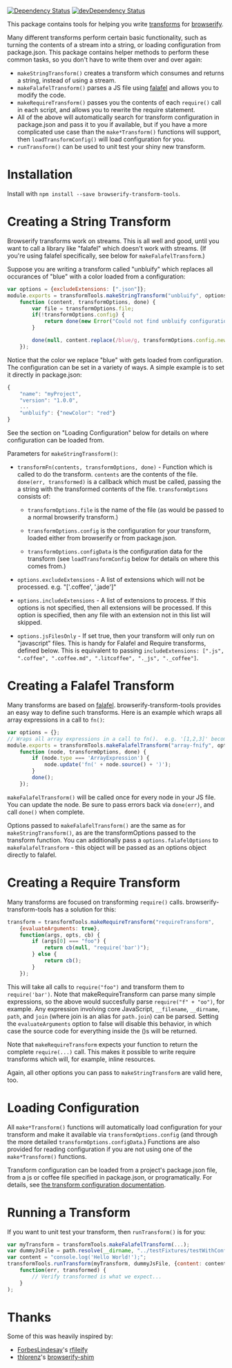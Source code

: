[![Dependency Status](https://david-dm.org/benbria/browserify-transform-tools.svg)](https://david-dm.org/benbria/browserify-transform-tools) [![devDependency Status](https://david-dm.org/benbria/browserify-transform-tools/dev-status.svg)](https://david-dm.org/benbria/browserify-transform-tools#info=devDependencies)

This package contains tools for helping you write [transforms](https://github.com/substack/node-browserify#browserifytransform) for [browserify](https://github.com/substack/node-browserify).

Many different transforms perform certain basic functionality, such as turning the contents of a stream into a string, or loading configuration from package.json.  This package contains helper methods to perform these common tasks, so you don't have to write them over and over again:

* `makeStringTransform()` creates a transform which consumes and returns a string, instead of using a stream.
* `makeFalafelTransform()` parses a JS file using [falafel](https://github.com/substack/node-falafel) and allows you to modify the code.
* `makeRequireTransform()` passes you the contents of each `require()` call in each script, and allows you to rewrite the require statement.
* All of the above will automatically search for transform configuration in package.json and pass it to you if available, but if you have a more complicated use case than the `make*Transform()` functions will support, then `loadTransformConfig()` will load configuration for you.
* `runTransform()` can be used to unit test your shiny new transform.


Installation
============

Install with `npm install --save browserify-transform-tools`.

Creating a String Transform
===========================
Browserify transforms work on streams.  This is all well and good, until you want to call a library like "falafel" which doesn't work with streams.  (If you're using falafel specifically, see below for `makeFalafelTransform`.)

Suppose you are writing a transform called "unbluify" which replaces all occurances of "blue" with a color loaded from a configuration:

```JavaScript
var options = {excludeExtensions: [".json"]};
module.exports = transformTools.makeStringTransform("unbluify", options,
    function (content, transformOptions, done) {
        var file = transformOptions.file;
        if(!transformOptions.config) {
            return done(new Error("Could not find unbluify configuration."));
        }

        done(null, content.replace(/blue/g, transformOptions.config.newColor));
    });
```

Notice that the color we replace "blue" with gets loaded from configuration.  The configuration
can be set in a variety of ways.  A simple example is to set it directly in package.json:

```JavaScript
{
    "name": "myProject",
    "version": "1.0.0",
    ...
    "unbluify": {"newColor": "red"}
}
```

See the section on "Loading Configuration" below for details on where configuration can be loaded from.

Parameters for `makeStringTransform()`:

* `transformFn(contents, transformOptions, done)` - Function which is called to
  do the transform.  `contents` are the contents of the file.  `done(err, transformed)` is
  a callback which must be called, passing the a string with the transformed contents of the
  file.  `transformOptions` consists of:

  * `transformOptions.file` is the name of the file (as would be passed to a normal browserify transform.)

  * `transformOptions.config` is the configuration for your transform, loaded either from
    browserify or from package.json.

  * `transformOptions.configData` is the configuration data for the transform (see
  `loadTransformConfig` below for details on where this comes from.)

* `options.excludeExtensions` - A list of extensions which will not be processed.  e.g.
  "['.coffee', '.jade']"

* `options.includeExtensions` - A list of extensions to process.  If this options is not
  specified, then all extensions will be processed.  If this option is specified, then
  any file with an extension not in this list will skipped.

* `options.jsFilesOnly` - If set true, then your transform will only run on "javascript" files.
  This is handy for Falafel and Require transforms, defined below.  This is equivalent to
  passing
  `includeExtensions: [".js", ".coffee", ".coffee.md", ".litcoffee", "._js", "._coffee"]`.

Creating a Falafel Transform
============================
Many transforms are based on [falafel](https://github.com/substack/node-falafel). browserify-transform-tools provides an easy way to define such transforms.  Here is an example which wraps all array expressions in a call to `fn()`:

```JavaScript
var options = {};
// Wraps all array expressions in a call to fn().  e.g. '[1,2,3]' becomes 'fn([1,2,3])'.
module.exports = transformTools.makeFalafelTransform("array-fnify", options,
    function (node, transformOptions, done) {
        if (node.type === 'ArrayExpression') {
            node.update('fn(' + node.source() + ')');
        }
        done();
    });
```

`makeFalafelTransform()` will be called once for every node in your JS file.  You can update the node.  Be sure to pass errors back via `done(err)`, and call `done()` when complete.

Options passed to `makeFalafelTransform()` are the same as for `makeStringTransform()`, as are the transformOptions passed to the transform function.  You can additionally pass a `options.falafelOptions` to `makeFalafelTransform` - this object will be passed as an options object directly to falafel.

Creating a Require Transform
============================

Many transforms are focused on transforming `require()` calls.  browserify-transform-tools has a solution for this:

```JavaScript
transform = transformTools.makeRequireTransform("requireTransform",
    {evaluateArguments: true},
    function(args, opts, cb) {
        if (args[0] === "foo") {
            return cb(null, "require('bar')");
        } else {
            return cb();
        }
    });
```

This will take all calls to `require("foo")` and transform them to `require('bar')`.  Note that makeRequireTransform can parse many simple expressions, so the above would succesfully parse `require("f" + "oo")`, for example.  Any expression involving core JavaScript, `__filename`, `__dirname`, `path`, and `join` (where join is an alias for `path.join`) can be parsed.  Setting the `evaluateArguments` option to false will disable this behavior, in which case the source code for everything inside the ()s will be returned.

Note that `makeRequireTransform` expects your function to return the complete `require(...)` call.  This makes it possible to write require transforms which will, for example, inline resources.

Again, all other options you can pass to `makeStringTransform` are valid here, too.

Loading Configuration
=====================

All `make*Transform()` functions will automatically load configuration for your transform and make it available via `transformOptions.config` (and through the more detailed `transformOptions.configData`.)  Functions are also provided for reading configuration if you are not using one of the `make*Transform()` functions.

Transform configuration can be loaded from a project's package.json file, from a js or coffee file specified in package.json, or programatically.  For details, see [the transform configuration documentation](https://github.com/benbria/browserify-transform-tools/wiki/Transform-Configuration).

Running a Transform
===================
If you want to unit test your transform, then `runTransform()` is for you:

```JavaScript
var myTransform = transformTools.makeFalafelTransform(...);
var dummyJsFile = path.resolve(__dirname, "../testFixtures/testWithConfig/dummy.js");
var content = "console.log('Hello World!');";
transformTools.runTransform(myTransform, dummyJsFile, {content: content},
    function(err, transformed) {
        // Verify transformed is what we expect...
    }
);
```

Thanks
======
Some of this was heavily inspired by:

* [ForbesLindesay](https://github.com/ForbesLindesay)'s [rfileify](https://github.com/ForbesLindesay/rfileify)
* [thlorenz](https://github.com/thlorenz)'s [browserify-shim](https://github.com/thlorenz/browserify-shim)

